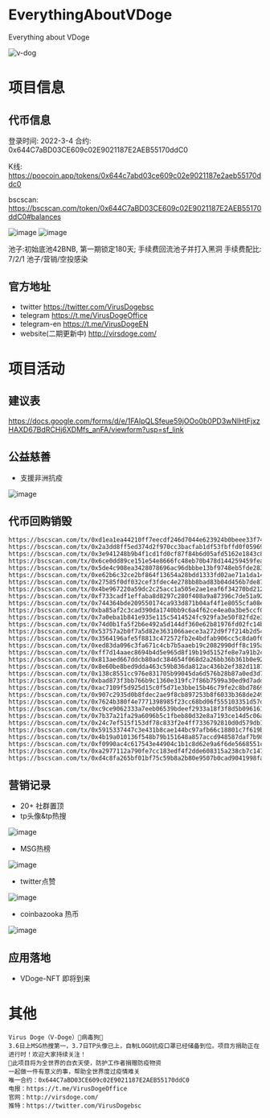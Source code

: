 # EverythingAboutVDoge
Everything about VDoge

![v-dog](https://user-images.githubusercontent.com/101396169/157859834-677e20d0-a355-4bec-8aa0-0738f2248610.jpg)


# 项目信息
## 代币信息
登录时间: 2022-3-4
合约: 0x644C7aBD03CE609c02E9021187E2AEB55170ddC0

K线: https://poocoin.app/tokens/0x644c7abd03ce609c02e9021187e2aeb55170ddc0

bscscan: https://bscscan.com/token/0x644C7aBD03CE609c02E9021187E2AEB55170ddC0#balances


![image](https://user-images.githubusercontent.com/101396169/157848429-f7fd4ae7-ccf6-4822-8921-e2bbb9b9e719.png)
![image](https://user-images.githubusercontent.com/101396169/157848547-64b2af1e-e8ed-4d71-a718-5af2120dc9b8.png)

池子:初始底池42BNB, 第一期锁定180天; 手续费回流池子并打入黑洞
手续费配比: 7/2/1 池子/营销/空投感染
## 官方地址
* twitter
https://twitter.com/VirusDogebsc
* telegram
https://t.me/VirusDogeOffice
* telegram-en
https://t.me/VirusDogeEN
* website(二期更新中)
http://virsdoge.com/

# 项目活动
## 建议表
https://docs.google.com/forms/d/e/1FAIpQLSfeue59jOOo0b0PD3wNIHtFjxzHAXD67BdRCHj6XDMfs_anFA/viewform?usp=sf_link

## 公益慈善
* 支援非洲抗疫
 
![image](https://user-images.githubusercontent.com/101396169/157847553-48eeee78-40a1-46af-9004-09d94dba6e9c.png)


## 代币回购销毁
```
https://bscscan.com/tx/0xd1ea1ea44210ff7eecdf246d7044e623924b0beee33f7428189f31dc62b6d34e
https://bscscan.com/tx/0x2a3dd8ff5ed374d2f970cc3bacfab1df53fbffd0f059692b76fb0611e0887570
https://bscscan.com/tx/0x3e941248b9b4f1cd1fd0cf87f84b6d05afd5162e1843c83adc5bbc6fa450b18d
https://bscscan.com/tx/0x6ce0dd89ce151e54e8666fc48eb70b478d144259459feacc9aaca3925a0d4dd5
https://bscscan.com/tx/0x5de4c908ea3428078696ac96dbbbe13bf9748eb5fde2833599b014dec65ea7e9
https://bscscan.com/tx/0xe62b6c32ce2bf864f13654a28bdd1333fd02ae71a1da147fd8c42c362ca452a5
https://bscscan.com/tx/0x27585f0df032cef3fdec4e278bb8bad83b04d456b7de877d0338ed4d38f257e9
https://bscscan.com/tx/0x4be967220a59dc2c25acc1a505e2ae1eaf6f34270bd212fe1d552dcae1f786f0
https://bscscan.com/tx/0xf733cadf1effaba8d8297c280f408a9a87396c7de51a92db64a3c748155fbbc7
https://bscscan.com/tx/0x744364bde209550174ca933d871b04af4f1e8055cfa08e398df9435bf80b0cef
https://bscscan.com/tx/0xba85af2c3cad390da1740bb9c6a4f62ce4ea0a3be5ccf0c764e346d3a41d741d
https://bscscan.com/tx/0x7a0eba1b841e935e115c5414524fc929fa3e50f82fd2e38f5bd78491d2d94cc9
https://bscscan.com/tx/0x74d0b1fa5f2b6e492a5d144df360e62b81976fd02fc14b1e747675021b741f8a
https://bscscan.com/tx/0x53757a2b0f7a5d82e3631066aece3a272d9f7f214b2d548aa8002ebd05c42eff
https://bscscan.com/tx/0x3564196afe5f8813c472572fb2e4bdfab906cc5c8da0f69e73a6e7c2387fea70
https://bscscan.com/tx/0xed83da096c3fa671c4cb7b5aaeb19c2082990dff8c195abf8b956ccc178af327
https://bscscan.com/tx/0xff7d14aaec8694b4d5e965d8f19b19d5152fe8e7a91b2cfff482b1e658a86a73
https://bscscan.com/tx/0x813aed667ddcb80adc384654f068d2a26bb36b361b0e9288a55837ce68bc9295
https://bscscan.com/tx/0x8e60be8bed9dda463c59b836da812ac436b2ef382d11874a2533056d07a286ec
https://bscscan.com/tx/0x138c8551cc976e831705b99045da6d576b28b87a0ed3d7a0267f2532a6dff57d
https://bscscan.com/tx/0xbad873f3bb766b9c1360e319fc7f86b7599a30ed9d7add9c42cd8409dfd9ca45
https://bscscan.com/tx/0xac7109f5d925d15c0f5d71e3bbe15b46c79fe2c8bd78691ef808d1f2bcbd26b0
https://bscscan.com/tx/0x907c2935d0b8fdec2ae9f8cb897253b8f6033b368de249982163bbbecbf08b3a
https://bscscan.com/tx/0x7624b380f4e7771398985f23cc68bd06f555103351d57d2b89617648b8e43d0d
https://bscscan.com/tx/0xc9ce9062333a7eeb06539bdeef2933a18f3f8d5b096161e030d951e5a98de586
https://bscscan.com/tx/0x7b37a21fa29a6096b5c1fbeb80d32e8a7193ce14d5c06a9119437886291da2f1
https://bscscan.com/tx/0x24c7ef515f153df78c833f2e4ff7336792810d0d579db1ea4557312bdbd5bd2f
https://bscscan.com/tx/0x5915337447c3e431b8cae144bc97afb66c18801c7f619b588cd9f1dccd2639f7
https://bscscan.com/tx/0x4b19a010136f548b79b151648a857accd948587daf7b98651b0e787380d301da
https://bscscan.com/tx/0xf0990ac4c617543e44904c1b1c8d62e9a6f6de5668551c0ba3594b2d22983a6e
https://bscscan.com/tx/0xa2977112a790fe7cc183edf4f2dde608315a238cb7c147a4752a0fedf3eb13b9
https://bscscan.com/tx/0xd4c8fa265bf01bf75c59b8a2b80e9507b0cad9041998fa88b898ac289b994add
```

## 营销记录
* 20+ 社群置顶
* tp头像&tp热搜
 
 ![image](https://user-images.githubusercontent.com/101396169/157847745-0b0f8382-1ab8-4f18-8172-9e40665d1e64.png)
* MSG热榜


![image](https://user-images.githubusercontent.com/101396169/157848308-3c8d8b1d-a92d-48db-826c-5666e45736c3.png)

* twitter点赞
 
 ![image](https://user-images.githubusercontent.com/101396169/157847831-2007b954-a92f-45c0-86a0-bb57c45cd178.png)
* coinbazooka 热币
 
![image](https://user-images.githubusercontent.com/101396169/157847864-de36abd7-ac98-4ea7-bed1-acb6273f97cd.png)


## 应用落地
* VDoge-NFT 即将到来
# 其他
```
Virus Doge（V-Doge）🦠病毒狗🐶
3.6日上MSG热搜第一，3.7日TP头像已上，自制LOGO抗疫口罩已经储备到位。项目方捐助正在进行时！欢迎大家持续关注！
👑此项目将为全世界的白衣天使，防护工作者捐赠防疫物资
一起做一件有意义的事，帮助全世界度过疫情难关
唯一合约：0x644C7aBD03CE609c02E9021187E2AEB55170ddC0
电报：https://t.me/VirusDogeOffice
官网：http://virsdoge.com/
推特：https://twitter.com/VirusDogebsc
```



